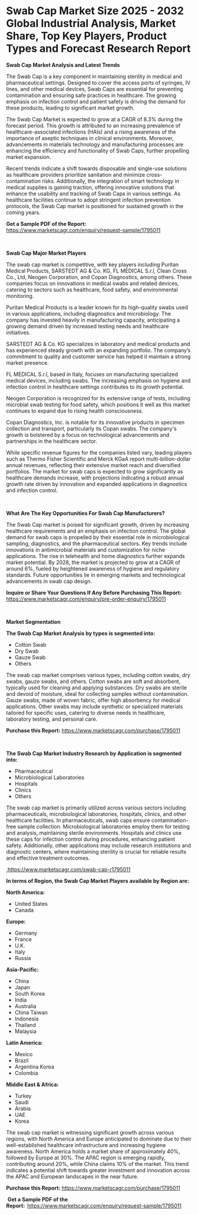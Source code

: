 <p><h1>Swab Cap Market Size 2025 - 2032 Global Industrial Analysis, Market Share, Top Key Players, Product Types and Forecast Research Report</h1></p><p><strong>Swab Cap Market Analysis and Latest Trends</strong></p>
<p><p>The Swab Cap is a key component in maintaining sterility in medical and pharmaceutical settings. Designed to cover the access ports of syringes, IV lines, and other medical devices, Swab Caps are essential for preventing contamination and ensuring safe practices in healthcare. The growing emphasis on infection control and patient safety is driving the demand for these products, leading to significant market growth.</p><p>The Swab Cap Market is expected to grow at a CAGR of 8.3% during the forecast period. This growth is attributed to an increasing prevalence of healthcare-associated infections (HAIs) and a rising awareness of the importance of aseptic techniques in clinical environments. Moreover, advancements in materials technology and manufacturing processes are enhancing the efficiency and functionality of Swab Caps, further propelling market expansion.</p><p>Recent trends indicate a shift towards disposable and single-use solutions as healthcare providers prioritize sanitation and minimize cross-contamination risks. Additionally, the integration of smart technology in medical supplies is gaining traction, offering innovative solutions that enhance the usability and tracking of Swab Caps in various settings. As healthcare facilities continue to adopt stringent infection prevention protocols, the Swab Cap market is positioned for sustained growth in the coming years.</p></p>
<p><strong>Get a Sample PDF of the Report:&nbsp;</strong> <a href="https://www.marketscagr.com/enquiry/request-sample/1795011?utm_campaign=2935&utm_medium=2&utm_source=Github&utm_content=ia&utm_term=13042025&utm_id=swab-cap">https://www.marketscagr.com/enquiry/request-sample/1795011</a></p>
<p>&nbsp;</p>
<p><strong>Swab Cap Major Market Players</strong></p>
<p><p>The swab cap market is competitive, with key players including Puritan Medical Products, SARSTEDT AG & Co. KG, FL MEDICAL S.r.l, Clean Cross Co., Ltd, Neogen Corporation, and Copan Diagnostics, among others. These companies focus on innovations in medical swabs and related devices, catering to sectors such as healthcare, food safety, and environmental monitoring.</p><p>Puritan Medical Products is a leader known for its high-quality swabs used in various applications, including diagnostics and microbiology. The company has invested heavily in manufacturing capacity, anticipating a growing demand driven by increased testing needs and healthcare initiatives.</p><p>SARSTEDT AG & Co. KG specializes in laboratory and medical products and has experienced steady growth with an expanding portfolio. The company’s commitment to quality and customer service has helped it maintain a strong market presence.</p><p>FL MEDICAL S.r.l, based in Italy, focuses on manufacturing specialized medical devices, including swabs. The increasing emphasis on hygiene and infection control in healthcare settings contributes to its growth potential. </p><p>Neogen Corporation is recognized for its extensive range of tests, including microbial swab testing for food safety, which positions it well as this market continues to expand due to rising health consciousness.</p><p>Copan Diagnostics, Inc. is notable for its innovative products in specimen collection and transport, particularly its Copan swabs. The company's growth is bolstered by a focus on technological advancements and partnerships in the healthcare sector.</p><p>While specific revenue figures for the companies listed vary, leading players such as Thermo Fisher Scientific and Merck KGaA report multi-billion-dollar annual revenues, reflecting their extensive market reach and diversified portfolios. The market for swab caps is expected to grow significantly as healthcare demands increase, with projections indicating a robust annual growth rate driven by innovation and expanded applications in diagnostics and infection control.</p></p>
<p>&nbsp;</p>
<p><strong>What Are The Key Opportunities For Swab Cap Manufacturers?</strong></p>
<p><p>The Swab Cap market is poised for significant growth, driven by increasing healthcare requirements and an emphasis on infection control. The global demand for swab caps is propelled by their essential role in microbiological sampling, diagnostics, and the pharmaceutical sectors. Key trends include innovations in antimicrobial materials and customization for niche applications. The rise in telehealth and home diagnostics further expands market potential. By 2028, the market is projected to grow at a CAGR of around 6%, fueled by heightened awareness of hygiene and regulatory standards. Future opportunities lie in emerging markets and technological advancements in swab cap design.</p></p>
<p><strong>Inquire or Share Your Questions If Any Before Purchasing This Report:</strong> <a href="https://www.marketscagr.com/enquiry/pre-order-enquiry/1795011?utm_campaign=2935&utm_medium=2&utm_source=Github&utm_content=ia&utm_term=13042025&utm_id=swab-cap">https://www.marketscagr.com/enquiry/pre-order-enquiry/1795011</a></p>
<p>&nbsp;</p>
<p><strong>Market Segmentation</strong></p>
<p><strong>The Swab Cap Market Analysis by types is segmented into:</strong></p>
<p><ul><li>Cotton Swab</li><li>Dry Swab</li><li>Gauze Swab</li><li>Others</li></ul></p>
<p><p>The swab cap market comprises various types, including cotton swabs, dry swabs, gauze swabs, and others. Cotton swabs are soft and absorbent, typically used for cleaning and applying substances. Dry swabs are sterile and devoid of moisture, ideal for collecting samples without contamination. Gauze swabs, made of woven fabric, offer high absorbency for medical applications. Other swabs may include synthetic or specialized materials tailored for specific uses, catering to diverse needs in healthcare, laboratory testing, and personal care.</p></p>
<p><strong>Purchase this Report:&nbsp;</strong><a href="https://www.marketscagr.com/purchase/1795011?utm_campaign=2935&utm_medium=2&utm_source=Github&utm_content=ia&utm_term=13042025&utm_id=swab-cap">https://www.marketscagr.com/purchase/1795011</a></p>
<p>&nbsp;</p>
<p><strong>The Swab Cap Market Industry Research by Application is segmented into:</strong></p>
<p><ul><li>Pharmaceutical</li><li>Microbiological Laboratories</li><li>Hospitals</li><li>Clinics</li><li>Others</li></ul></p>
<p><p>The swab cap market is primarily utilized across various sectors including pharmaceuticals, microbiological laboratories, hospitals, clinics, and other healthcare facilities. In pharmaceuticals, swab caps ensure contamination-free sample collection. Microbiological laboratories employ them for testing and analysis, maintaining sterile environments. Hospitals and clinics use these caps for infection control during procedures, enhancing patient safety. Additionally, other applications may include research institutions and diagnostic centers, where maintaining sterility is crucial for reliable results and effective treatment outcomes.</p></p>
<p><a href="https://www.marketscagr.com/swab-cap-r1795011?utm_campaign=2935&utm_medium=2&utm_source=Github&utm_content=ia&utm_term=13042025&utm_id=swab-cap">&nbsp;https://www.marketscagr.com/swab-cap-r1795011</a></p>
<p><strong>In terms of Region, the Swab Cap Market Players available by Region are:</strong></p>
<p>
    <p> <strong> North America: </strong>
        <ul>
            <li>United States</li>
            <li>Canada</li>
        </ul>
        </p> 
    <p> <strong> Europe: </strong>
        <ul>
            <li>Germany</li>
            <li>France</li>
            <li>U.K.</li>
            <li>Italy</li>
            <li>Russia</li>
        </ul>
        </p> 
    <p> <strong> Asia-Pacific: </strong>
        <ul>
            <li>China</li>
            <li>Japan</li>
            <li>South Korea</li>
            <li>India</li>
            <li>Australia</li>
            <li>China Taiwan</li>
            <li>Indonesia</li>
            <li>Thailand</li>
            <li>Malaysia</li>
        </ul>
        </p> 
    <p> <strong> Latin America: </strong>
        <ul>
            <li>Mexico</li>
            <li>Brazil</li>
            <li>Argentina Korea</li>
            <li>Colombia</li>
        </ul>
        </p> 
    <p> <strong> Middle East & Africa: </strong>
        <ul>
            <li>Turkey</li>
            <li>Saudi</li>
            <li>Arabia</li>
            <li>UAE</li>
            <li>Korea</li>
        </ul>
    </p>
    </p>
<p><p>The swab cap market is witnessing significant growth across various regions, with North America and Europe anticipated to dominate due to their well-established healthcare infrastructure and increasing hygiene awareness. North America holds a market share of approximately 40%, followed by Europe at 30%. The APAC region is emerging rapidly, contributing around 20%, while China claims 10% of the market. This trend indicates a potential shift towards greater investment and innovation across the APAC and European landscapes in the near future.</p></p>
<p><strong>Purchase this Report: </strong><a href="https://www.marketscagr.com/purchase/1795011?utm_campaign=2935&utm_medium=2&utm_source=Github&utm_content=ia&utm_term=13042025&utm_id=swab-cap">https://www.marketscagr.com/purchase/1795011</a></p>
<p>&nbsp;<strong>Get a Sample PDF of the Report:&nbsp;&nbsp;</strong><a href="https://www.marketscagr.com/enquiry/request-sample/1795011?utm_campaign=2935&utm_medium=2&utm_source=Github&utm_content=ia&utm_term=13042025&utm_id=swab-cap">https://www.marketscagr.com/enquiry/request-sample/1795011</a></p>
<p><strong></strong></p>
<p><p></p><p></p><p></p></p>
